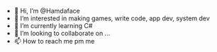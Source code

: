 - 👋 Hi, I’m @Hamdaface
- 👀 I’m interested in making games, write code, app dev, system dev
- 🌱 I’m currently learning C#
- 💞️ I’m looking to collaborate on ...
- 📫 How to reach me pm me 

<!---
Hamdaface/Hamdaface is a ✨ special ✨ repository because its `README.md` (this file) appears on your GitHub profile.
You can click the Preview link to take a look at your changes.
--->
